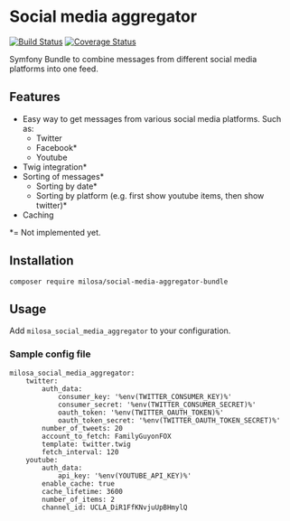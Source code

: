 # Social media aggregator
[![Build Status](https://travis-ci.org/milosa/social-media-aggregator-bundle.svg?branch=master)](https://travis-ci.org/milosa/social-media-aggregator-bundle)
[![Coverage Status](https://coveralls.io/repos/github/milosa/social-media-aggregator-bundle/badge.svg?branch=master)](https://coveralls.io/github/milosa/social-media-aggregator-bundle?branch=master)

Symfony Bundle to combine messages from different social media platforms into one feed. 

## Features
* Easy way to get messages from various social media platforms. Such as:
  * Twitter
  * Facebook*
  * Youtube
* Twig integration*
* Sorting of messages*
  * Sorting by date*
  * Sorting by platform (e.g. first show youtube items, then show twitter)*
* Caching

*= Not implemented yet.
  
## Installation

`composer require milosa/social-media-aggregator-bundle`

## Usage

Add `milosa_social_media_aggregator` to your configuration.

### Sample config file
    milosa_social_media_aggregator:
        twitter:
            auth_data:
                consumer_key: '%env(TWITTER_CONSUMER_KEY)%'
                consumer_secret: '%env(TWITTER_CONSUMER_SECRET)%'
                oauth_token: '%env(TWITTER_OAUTH_TOKEN)%'
                oauth_token_secret: '%env(TWITTER_OAUTH_TOKEN_SECRET)%'
            number_of_tweets: 20
            account_to_fetch: FamilyGuyonFOX
            template: twitter.twig
            fetch_interval: 120
        youtube:
            auth_data: 
                api_key: '%env(YOUTUBE_API_KEY)%'
            enable_cache: true
            cache_lifetime: 3600
            number_of_items: 2
            channel_id: UCLA_DiR1FfKNvjuUpBHmylQ
